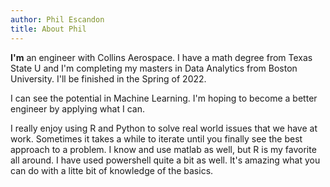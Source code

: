 ```yaml
---
author: Phil Escandon
title: About Phil
---
```


**I'm** an engineer with Collins Aerospace.  I have a math degree from Texas State U and I'm completing my masters in Data Analytics from Boston University. I'll be finished in the Spring of 2022.  

I can see the potential in Machine Learning.  I'm hoping to become a better engineer by applying what I can.

I really enjoy using R and Python to solve real world issues that we have at work.  Sometimes it takes a while to iterate until you finally see the best approach to a problem.
I know and use matlab as well, but R is my favorite all around.  I have used powershell quite a bit as well.  It's amazing what you can do with a litte bit of knowledge of the basics.


